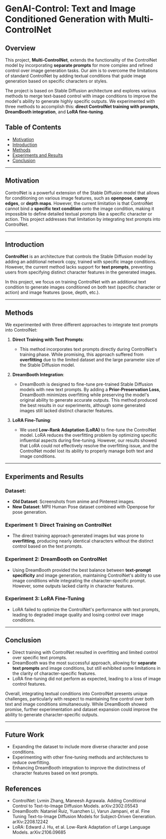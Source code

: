 # GenAI-Control: Text and Image Conditioned Generation with Multi-ControlNet

## Overview

This project, **Multi-ControlNet**, extends the functionality of the ControlNet model by incorporating **separate prompts** for more complex and refined control over image generation tasks. Our aim is to overcome the limitations of standard ControlNet by adding textual conditions that guide image generation based on specific characters or styles. 

The project is based on Stable Diffusion architecture and explores various methods to merge text-based control with image conditions to improve the model's ability to generate highly specific outputs. We experimented with three methods to accomplish this: **direct ControlNet training with prompts**, **DreamBooth integration**, and **LoRA fine-tuning**.

## Table of Contents

- [Motivation](#motivation)
- [Introduction](#introduction)
- [Methods](#methods)
- [Experiments and Results](#experiments-and-results)
- [Conclusion](#conclusion)

---

## Motivation

ControlNet is a powerful extension of the Stable Diffusion model that allows for conditioning on various image features, such as **openpose**, **canny edges**, or **depth maps**. However, the current limitation is that ControlNet cannot bind a **specific text condition** onto the image condition, making it impossible to define detailed textual prompts like a specific character or action. This project addresses that limitation by integrating text prompts into ControlNet.

---

## Introduction

**ControlNet** is an architecture that controls the Stable Diffusion model by adding an additional network copy, trained with specific image conditions. However, the current method lacks support for **text prompts**, preventing users from specifying distinct character features in the generated images.

In this project, we focus on training ControlNet with an additional text condition to generate images conditioned on both text (specific character or action) and image features (pose, depth, etc.). 

---

## Methods

We experimented with three different approaches to integrate text prompts into ControlNet:

1. **Direct Training with Text Prompts**:
    - This method incorporates text prompts directly during ControlNet's training phase. While promising, this approach suffered from **overfitting** due to the limited dataset and the large parameter size of the Stable Diffusion model.

2. **DreamBooth Integration**:
    - DreamBooth is designed to fine-tune pre-trained Stable Diffusion models with new text prompts. By adding a **Prior-Preservation Loss**, DreamBooth minimizes overfitting while preserving the model's original ability to generate accurate outputs. This method produced the best results in our experiments, although some generated images still lacked distinct character features.

3. **LoRA Fine-Tuning**:
    - We used **Low-Rank Adaptation (LoRA)** to fine-tune the ControlNet model. LoRA reduces the overfitting problem by optimizing specific influential aspects during fine-tuning. However, our results showed that LoRA could not effectively resolve the overfitting issue, and the ControlNet model lost its ability to properly manage both text and image conditions.

---

## Experiments and Results

### Dataset:
- **Old Dataset**: Screenshots from anime and Pinterest images.
- **New Dataset**: MPII Human Pose dataset combined with Openpose for pose generation.

### Experiment 1: Direct Training on ControlNet
- The direct training approach generated images but was prone to **overfitting**, producing nearly identical characters without the distinct control based on the text prompts.

### Experiment 2: DreamBooth on ControlNet
- Using DreamBooth provided the best balance between **text-prompt specificity** and image generation, maintaining ControlNet's ability to use image conditions while integrating the character-specific prompt. However, some outputs lacked clarity in character features.

### Experiment 3: LoRA Fine-Tuning
- LoRA failed to optimize the ControlNet's performance with text prompts, leading to degraded image quality and losing control over image conditions.

---

## Conclusion

- Direct training with ControlNet resulted in overfitting and limited control over specific text prompts.
- DreamBooth was the most successful approach, allowing for **separate text prompts** and image conditions, but still exhibited some limitations in the clarity of character-specific features.
- LoRA fine-tuning did not perform as expected, leading to a loss of image control features.

Overall, integrating textual conditions into ControlNet presents unique challenges, particularly with respect to maintaining fine control over both text and image conditions simultaneously. While DreamBooth showed promise, further experimentation and dataset expansion could improve the ability to generate character-specific outputs.

---

## Future Work

- Expanding the dataset to include more diverse character and pose conditions.
- Experimenting with other fine-tuning methods and architectures to reduce overfitting.
- Enhancing DreamBooth integration to improve the distinctness of character features based on text prompts.

## References

- ControlNet: Lvmin Zhang, Maneesh Agrawala. Adding Conditional Control to Text-to-Image Diffusion Models. arXiv:2302.05543
- DreamBooth: Nataniel Ruiz, Yuanzhen Li, Varun Jampani, et al. Fine Tuning Text-to-Image Diffusion Models for Subject-Driven Generation. arXiv:2208.12242
- LoRA: Edward J. Hu, et al. Low-Rank Adaptation of Large Language Models. arXiv:2106.09685